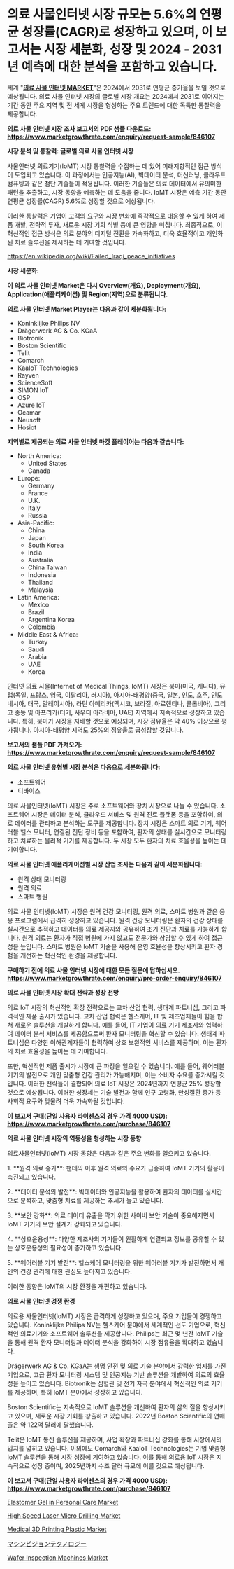 <p><h1>의료 사물인터넷 시장 규모는 5.6%의 연평균 성장률(CAGR)로 성장하고 있으며, 이 보고서는 시장 세분화, 성장 및 2024 - 2031년 예측에 대한 분석을 포함하고 있습니다.</h1></p><p>세계 "<strong><a href="https://www.marketgrowthrate.com/internet-of-medical-things-r846107">의료 사물 인터넷 MARKET</a></strong>"은 2024에서 2031로 연평균 증가율을 보일 것으로 예상됩니다. 의료 사물 인터넷 시장의 글로벌 시장 개요는 2024에서 2031로 이어지는 기간 동안 주요 지역 및 전 세계 시장을 형성하는 주요 트렌드에 대한 독특한 통찰력을 제공합니다.</p>
<p><strong>의료 사물 인터넷 시장 조사 보고서의 PDF 샘플 다운로드: <a href="https://www.marketgrowthrate.com/enquiry/request-sample/846107">https://www.marketgrowthrate.com/enquiry/request-sample/846107</a></strong></p>
<p><strong>시장 분석 및 통찰력: 글로벌 의료 사물 인터넷 시장</strong></p>
<p><p>사물인터넷 의료기기(IoMT) 시장 통찰력을 수집하는 데 있어 미래지향적인 접근 방식이 도입되고 있습니다. 이 과정에서는 인공지능(AI), 빅데이터 분석, 머신러닝, 클라우드 컴퓨팅과 같은 첨단 기술들이 적용됩니다. 이러한 기술들은 의료 데이터에서 유의미한 패턴을 추출하고, 시장 동향을 예측하는 데 도움을 줍니다. IoMT 시장은 예측 기간 동안 연평균 성장률(CAGR) 5.6%로 성장할 것으로 예상됩니다. </p><p>이러한 통찰력은 기업이 고객의 요구와 시장 변화에 즉각적으로 대응할 수 있게 하여 제품 개발, 전략적 투자, 새로운 시장 기회 식별 등에 큰 영향을 미칩니다. 최종적으로, 이 혁신적인 접근 방식은 의료 분야의 디지털 전환을 가속화하고, 더욱 효율적이고 개인화된 치료 솔루션을 제시하는 데 기여할 것입니다.</p></p>
<p><a href="%7CAUTHORITHY_DOMAIN_URL%7C">https://en.wikipedia.org/wiki/Failed_Iraqi_peace_initiatives</a></p>
<p><strong>시장 세분화:</strong></p>
<p><strong>이 의료 사물 인터넷 Market은 다시 Overview(개요), Deployment(개요), Application(애플리케이션) 및 Region(지역)으로 분류됩니다.</strong></p>
<p><strong>의료 사물 인터넷 Market Player는 다음과 같이 세분화됩니다:</strong></p>
<p><ul><li>Koninklijke Philips NV</li><li>Drägerwerk AG & Co. KGaA</li><li>Biotronik</li><li>Boston Scientific</li><li>Telit</li><li>Comarch</li><li>KaaIoT Technologies</li><li>Rayven</li><li>ScienceSoft</li><li>SIMON IoT</li><li>OSP</li><li>Azure IoT</li><li>Ocamar</li><li>Neusoft</li><li>Hosiot</li></ul></p>
<p><strong>지역별로 제공되는 의료 사물 인터넷 마켓 플레이어는 다음과 같습니다:</strong></p>
<p><ul>
    <li>
        North America:
        <ul>
            <li>United States</li>
            <li>Canada</li>
        </ul>
    </li>
    <li>
        Europe:
        <ul>
            <li>Germany</li>
            <li>France</li>
            <li>U.K.</li>
            <li>Italy</li>
            <li>Russia</li>
        </ul>
    </li>
    <li>
        Asia-Pacific:
        <ul>
            <li>China</li>
            <li>Japan</li>
            <li>South Korea</li>
            <li>India</li>
            <li>Australia</li>
            <li>China Taiwan</li>
            <li>Indonesia</li>
            <li>Thailand</li>
            <li>Malaysia</li>
        </ul>
    </li>
    <li>
        Latin America:
        <ul>
            <li>Mexico</li>
            <li>Brazil</li>
            <li>Argentina Korea</li>
            <li>Colombia</li>
        </ul>
    </li>
    <li>
        Middle East & Africa:
        <ul>
            <li>Turkey</li>
            <li>Saudi</li>
            <li>Arabia</li>
            <li>UAE</li>
            <li>Korea</li>
        </ul>
    </li>
    </ul></p>
<p><p>인터넷 의료 사물(Internet of Medical Things, IoMT) 시장은 북미(미국, 캐나다), 유럽(독일, 프랑스, 영국, 이탈리아, 러시아), 아시아-태평양(중국, 일본, 인도, 호주, 인도네시아, 태국, 말레이시아), 라틴 아메리카(멕시코, 브라질, 아르헨티나, 콜롬비아), 그리고 중동 및 아프리카(터키, 사우디 아라비아, UAE) 지역에서 지속적으로 성장하고 있습니다. 특히, 북미가 시장을 지배할 것으로 예상되며, 시장 점유율은 약 40% 이상으로 평가됩니다. 아시아-태평양 지역도 25%의 점유율로 급성장할 것입니다. </p></p>
<p><strong>보고서의 샘플 PDF 가져오기: <a href="https://www.marketgrowthrate.com/enquiry/request-sample/846107">https://www.marketgrowthrate.com/enquiry/request-sample/846107</a></strong></p>
<p><strong>의료 사물 인터넷 유형별 시장 분석은 다음으로 세분화됩니다:</strong></p>
<p><ul><li>소프트웨어</li><li>디바이스</li></ul></p>
<p><p>의료 사물인터넷(IoMT) 시장은 주로 소프트웨어와 장치 시장으로 나눌 수 있습니다. 소프트웨어 시장은 데이터 분석, 클라우드 서비스 및 원격 진료 플랫폼 등을 포함하여, 의료 데이터를 관리하고 분석하는 도구를 제공합니다. 장치 시장은 스마트 의료 기기, 웨어러블 헬스 모니터, 연결된 진단 장비 등을 포함하여, 환자의 상태를 실시간으로 모니터링하고 치료하는 물리적 기기를 제공합니다. 두 시장 모두 환자의 치료 효율성을 높이는 데 기여합니다.</p></p>
<p><strong>의료 사물 인터넷 애플리케이션별 시장 산업 조사는 다음과 같이 세분화됩니다:</strong></p>
<p><ul><li>원격 상태 모니터링</li><li>원격 의료</li><li>스마트 병원</li></ul></p>
<p><p>의료 사물 인터넷(IoMT) 시장은 원격 건강 모니터링, 원격 의료, 스마트 병원과 같은 응용 프로그램에서 급격히 성장하고 있습니다. 원격 건강 모니터링은 환자의 건강 상태를 실시간으로 추적하고 데이터를 의료 제공자와 공유하여 조기 진단과 치료를 가능하게 합니다. 원격 의료는 환자가 직접 병원에 가지 않고도 전문가와 상담할 수 있게 하여 접근성을 높입니다. 스마트 병원은 IoMT 기술을 사용해 운영 효율성을 향상시키고 환자 경험을 개선하는 혁신적인 환경을 제공합니다.</p></p>
<p><strong>구매하기 전에 의료 사물 인터넷 시장에 대한 모든 질문에 답하십시오. <a href="https://www.marketgrowthrate.com/enquiry/pre-order-enquiry/846107">https://www.marketgrowthrate.com/enquiry/pre-order-enquiry/846107</a></strong></p>
<p><strong>의료 사물 인터넷 시장 확대 전략과 성장 전망</strong></p>
<p><p>의료 IoT 시장의 혁신적인 확장 전략으로는 교차 산업 협력, 생태계 파트너십, 그리고 파격적인 제품 출시가 있습니다. 교차 산업 협력은 헬스케어, IT 및 제조업체들이 힘을 합쳐 새로운 솔루션을 개발하게 합니다. 예를 들어, IT 기업이 의료 기기 제조사와 협력하여 데이터 분석 서비스를 제공함으로써 환자 모니터링을 혁신할 수 있습니다. 생태계 파트너십은 다양한 이해관계자들이 협력하여 상호 보완적인 서비스를 제공하며, 이는 환자의 치료 효율성을 높이는 데 기여합니다.</p><p>또한, 혁신적인 제품 출시가 시장에 큰 파장을 일으킬 수 있습니다. 예를 들어, 웨어러블 기기의 발전으로 개인 맞춤형 건강 관리가 가능해지며, 이는 소비자 수요를 증가시킬 것입니다. 이러한 전략들이 결합되어 의료 IoT 시장은 2024년까지 연평균 25% 성장할 것으로 예상됩니다. 이러한 성장세는 기술 발전과 함께 인구 고령화, 만성질환 증가 등 사회적 요구와 맞물려 더욱 가속화될 것입니다.</p></p>
<p><strong>이 보고서 구매(단일 사용자 라이센스의 경우 가격 4000 USD): <a href="https://www.marketgrowthrate.com/purchase/846107">https://www.marketgrowthrate.com/purchase/846107</a></strong></p>
<p><strong>의료 사물 인터넷 시장의 역동성을 형성하는 시장 동향</strong></p>
<p><p>의료사물인터넷(IoMT) 시장 동향은 다음과 같은 주요 변화를 일으키고 있습니다.</p><p>1. **원격 의료 증가**: 팬데믹 이후 원격 의료의 수요가 급증하여 IoMT 기기의 활용이 촉진되고 있습니다.</p><p>2. **데이터 분석의 발전**: 빅데이터와 인공지능을 활용하여 환자의 데이터를 실시간으로 분석하고, 맞춤형 치료를 제공하는 추세가 늘고 있습니다.</p><p>3. **보안 강화**: 의료 데이터 유출을 막기 위한 사이버 보안 기술이 중요해지면서 IoMT 기기의 보안 설계가 강화되고 있습니다.</p><p>4. **상호운용성**: 다양한 제조사의 기기들이 원활하게 연결되고 정보를 공유할 수 있는 상호운용성의 필요성이 증가하고 있습니다.</p><p>5. **웨어러블 기기 발전**: 헬스케어 모니터링을 위한 웨어러블 기기가 발전하면서 개인의 건강 관리에 대한 관심도 높아지고 있습니다. </p><p>이러한 동향은 IoMT의 시장 환경을 재편하고 있습니다.</p></p>
<p><strong>의료 사물 인터넷 경쟁 환경</strong></p>
<p><p>의료용 사물인터넷(IoMT) 시장은 급격하게 성장하고 있으며, 주요 기업들이 경쟁하고 있습니다. Koninklijke Philips NV는 헬스케어 분야에서 세계적인 선도 기업으로, 혁신적인 의료기기와 소프트웨어 솔루션을 제공합니다. Philips는 최근 몇 년간 IoMT 기술을 통해 원격 환자 모니터링과 데이터 분석을 강화하여 시장 점유율을 확대하고 있습니다. </p><p>Drägerwerk AG & Co. KGaA는 생명 안전 및 의료 기술 분야에서 강력한 입지를 가진 기업으로, 고급 환자 모니터링 시스템 및 인공지능 기반 솔루션을 개발하여 의료의 효율성을 높이고 있습니다. Biotronik는 심혈관 및 전기 자극 분야에서 혁신적인 의료 기기를 제공하며, 특히 IoMT 분야에서 성장하고 있습니다.</p><p>Boston Scientific는 지속적으로 IoMT 솔루션을 개선하여 환자의 삶의 질을 향상시키고 있으며, 새로운 시장 기회를 창출하고 있습니다. 2022년 Boston Scientific의 연매출은 약 122억 달러에 달했습니다.</p><p>Telit은 IoMT 통신 솔루션을 제공하며, 사업 확장과 파트너십 강화를 통해 시장에서의 입지를 넓히고 있습니다. 이외에도 Comarch와 KaaIoT Technologies는 기업 맞춤형 IoMT 솔루션을 통해 시장 성장에 기여하고 있습니다. 이를 통해 의료용 IoT 시장은 지속적으로 성장 중이며, 2025년까지 수조 달러 규모에 이를 것으로 예상됩니다.</p></p>
<p><strong>이 보고서 구매(단일 사용자 라이센스의 경우 가격 4000 USD): <a href="https://www.marketgrowthrate.com/purchase/846107">https://www.marketgrowthrate.com/purchase/846107</a></strong></p>
<p><p><a href="https://issuu.com/reportprime-2/docs/elastomer-gel-in-personal-care-mark_5958a4f0a4872d">Elastomer Gel in Personal Care Market</a></p><p><a href="https://github.com/arionmp/Market-Research-Report-List-5/blob/main/high-speed-laser-micro-drilling-market.md">High Speed Laser Micro Drilling Market</a></p><p><a href="https://issuu.com/reportprime-2/docs/medical-3d-printing-plastic-market-_15f26ef68b44e2">Medical 3D Printing Plastic Market</a></p><p><a href="https://medium.com/@ismaelblick2023/%E6%A9%9F%E6%A2%B0%E3%83%93%E3%82%B8%E3%83%A7%E3%83%B3%E6%8A%80%E8%A1%93%E5%B8%82%E5%A0%B4%E3%81%AE%E6%B7%B1%E5%A0%80%E3%82%8A-%E3%83%88%E3%83%AC%E3%83%B3%E3%83%89-%E5%B8%82%E5%A0%B4%E3%82%BB%E3%82%B0%E3%83%A1%E3%83%B3%E3%83%86%E3%83%BC%E3%82%B7%E3%83%A7%E3%83%B3-%E7%AB%B6%E4%BA%89%E5%88%86%E6%9E%90-b2dae593e687">マシンビジョンテクノロジー</a></p><p><a href="https://github.com/petbigbeepjn/Market-Research-Report-List-1/blob/main/wafer-inspection-machines-market.md">Wafer Inspection Machines Market</a></p></p>